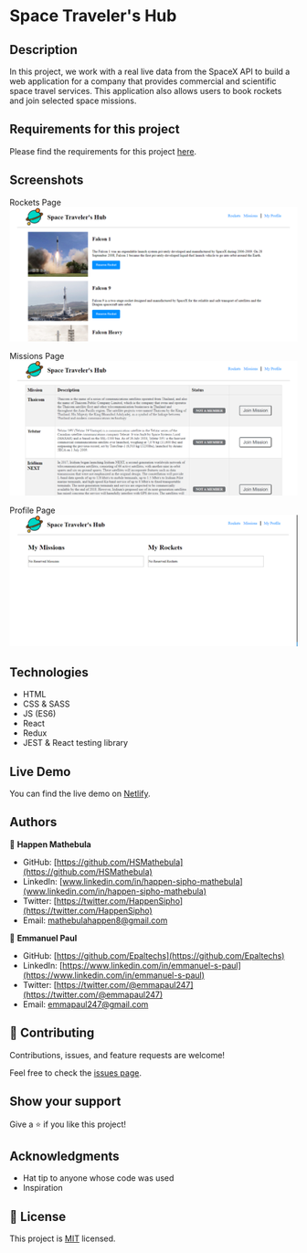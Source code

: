 
# Space Traveler's Hub

## Description

In this project, we work with a real live data from the SpaceX API to build a web application for a company that provides commercial and scientific space travel services. This application also allows users to book rockets and join selected space missions.



## Requirements for this project

Please find the requirements for this project [here](https://github.com/microverseinc/curriculum-react-redux/blob/main/group-project/project_space_travelers_hub.md).

## Screenshots
Rockets Page
![Screenshot1](src/asset/demo3.png)

Missions Page
![Screenshot2](src/asset/demo1.png)

Profile Page
![Screenshot3](src/asset/demo2.png)


## Technologies

- HTML
- CSS & SASS
- JS (ES6)
- React
- Redux
- JEST & React testing library

## Live Demo
You can find the live demo on [Netlify](https://starlit-kashata-f9136c.netlify.app). 


## Authors

👤 **Happen Mathebula**

- GitHub: [https://github.com/HSMathebula](https://github.com/HSMathebula)
- LinkedIn: [www.linkedin.com/in/happen-sipho-mathebula](www.linkedin.com/in/happen-sipho-mathebula)
- Twitter: [https://twitter.com/HappenSipho](https://twitter.com/HappenSipho)
- Email: [mathebulahappen8@gmail.com](mailto:mathebulahappen8@gmail.com)


👤 **Emmanuel Paul**

- GitHub: [https://github.com/Epaltechs](https://github.com/Epaltechs)
- LinkedIn: [https://www.linkedin.com/in/emmanuel-s-paul](https://www.linkedin.com/in/emmanuel-s-paul)
- Twitter: [https://twitter.com/@emmapaul247](https://twitter.com/@emmapaul247)
- Email: [emmapaul247@gmail.com](mailto:emmapaul247@gmail.com)

## 🤝 Contributing

Contributions, issues, and feature requests are welcome!

Feel free to check the [issues page](../../issues/).

## Show your support

Give a ⭐️ if you like this project!

## Acknowledgments

- Hat tip to anyone whose code was used
- Inspiration

## 📝 License

This project is [MIT](LICENSE) licensed.
